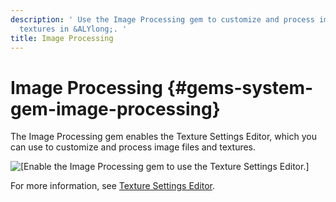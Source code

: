 ```yaml
---
description: ' Use the Image Processing gem to customize and process image files and
  textures in &ALYlong;. '
title: Image Processing
---
```

# Image Processing {#gems-system-gem-image-processing}

The Image Processing gem enables the Texture Settings Editor, which you can use to customize and process image files and textures\.

![\[Enable the Image Processing gem to use the Texture Settings Editor.\]](/images/userguide/gems/gems-system-gem-image-processing.png)

For more information, see [Texture Settings Editor](/docs/userguide/texture-settings-editor.md)\.
